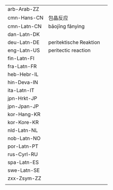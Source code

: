 | | | |
|-|-|-|
| arb-Arab-ZZ |  |  |
| cmn-Hans-CN | 包晶反应 |  |
| cmn-Latn-CN | bāojīng fǎnyìng |  |
| dan-Latn-DK |  |  |
| deu-Latn-DE | peritektische Reaktion |  |
| eng-Latn-US | peritectic reaction |  |
| fin-Latn-FI |  |  |
| fra-Latn-FR |  |  |
| heb-Hebr-IL |  |  |
| hin-Deva-IN |  |  |
| ita-Latn-IT |  |  |
| jpn-Hrkt-JP |  |  |
| jpn-Jpan-JP |  |  |
| kor-Hang-KR |  |  |
| kor-Kore-KR |  |  |
| nld-Latn-NL |  |  |
| nob-Latn-NO |  |  |
| por-Latn-PT |  |  |
| rus-Cyrl-RU |  |  |
| spa-Latn-ES |  |  |
| swe-Latn-SE |  |  |
| zxx-Zsym-ZZ |  |  |
|  |  |  |
